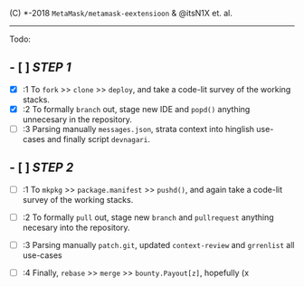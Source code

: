 (C) *-2018 `MetaMask/metamask-eextensioon` & @itsN1X et. al.

---


Todo:

## - [ ] *STEP 1*
 - [x] :1 To `fork` >> `clone` >> `deploy`, and take a code-lit survey of the working stacks.
 - [x] :2 To formally `branch` out, stage new IDE and `popd()` anything unnecesary in the repository.
 - [ ] :3 Parsing manually `messages.json`, strata context into hinglish use-cases and finally script `devnagari`.

## - [ ] *STEP 2*
 - [ ] :1 To `mkpkg` >> `package.manifest` >> `pushd()`, and again take a code-lit survey of the working stacks.
 - [ ] :2 To formally `pull` out, stage new `branch` and `pullrequest` anything necesary into the repository.
 - [ ] :3 Parsing manually `patch.git`, updated `context-review` and `grrenlist` all use-cases
 - [ ] :4 Finally, `rebase` >> `merge` >> `bounty.Payout[z]`, hopefully (x
 
 
